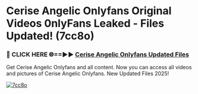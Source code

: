 # Cerise Angelic Onlyfans Original Videos 0nlyFans Leaked - Files Updated! (7cc8o)

<h3>🔴 CLICK HERE 🌐==►► <a href="https://tinyurl.com/2m67pmp6" rel="nofollow">Cerise Angelic Onlyfans Updated Files</a></h3>

Get Cerise Angelic Onlyfans and all content. Now you can access all videos and pictures of Cerise Angelic Onlyfans. New Updated Files 2025!

[![7cc8o](https://i.imgur.com/H4QAA4z.gif)](https://tinyurl.com/2m67pmp6)